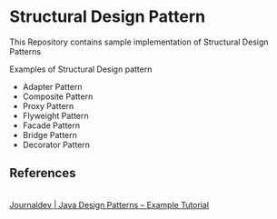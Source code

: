 # Structural Design Pattern

This Repository contains sample implementation of Structural Design Patterns  

Examples of Structural Design pattern
 - Adapter Pattern 
 - Composite Pattern 
 - Proxy Pattern 
 - Flyweight Pattern 
 - Facade Pattern 
 - Bridge Pattern 
 - Decorator Pattern
 

## References
[]()  
[Journaldev | Java Design Patterns – Example Tutorial](https://www.journaldev.com/1827/java-design-patterns-example-tutorial)  
